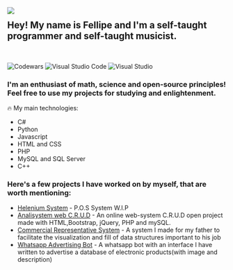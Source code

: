 <img align="left" src="https://user-images.githubusercontent.com/110192027/191017416-15907fc3-0310-4143-9138-1f724cca308e.png">

## Hey! My name is Fellipe and I'm a self-taught programmer and self-taught musicist.
<br>

![Codewars](https://img.shields.io/badge/Codewars-B1361E?style=for-the-badge&logo=codewars&logoColor=grey)
![Visual Studio Code](https://img.shields.io/badge/Visual%20Studio%20Code-0078d7.svg?style=for-the-badge&logo=visual-studio-code&logoColor=white)
![Visual Studio](https://img.shields.io/badge/Visual%20Studio-5C2D91.svg?style=for-the-badge&logo=visual-studio&logoColor=white)


### I'm an enthusiast of math, science and open-source principles! Feel free to use my projects for studying and enlightenment.

🔥 My main technologies:
- C#
- Python
- Javascript
- HTML and CSS
- PHP
- MySQL and SQL Server
- C++

### Here's a few projects I have worked on by myself, that are worth mentioning:

- [Helenium System](https://github.com/luizfellips/P.D.V-SistemaHelenium) - P.O.S System W.I.P
- [Analisystem web C.R.U.D](https://github.com/luizfellips/websystem) - An online web-system C.R.U.D open project made with HTML,Bootstrap, jQuery, PHP and mySQL.
- [Commercial Representative System](https://github.com/luizfellips/Commercial-Representation-System) - A system I made for my father to facilitate the visualization and fill of data structures important to his job
- [Whatsapp Advertising Bot](https://github.com/luizfellips/Whatsapp-Bot) - A whatsapp bot with an interface I have written to advertise a database of electronic products(with image and description)
